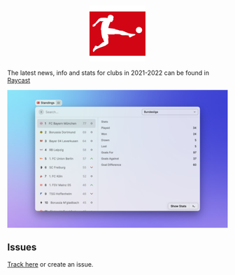 <p align="center">
  <img src="assets/icon.png" width="128">
</p>

The latest news, info and stats for clubs in 2021-2022 can be found in [Raycast](https://raycast.com/)

![Example](./metadata/bundesliga-01.png)

## Issues

[Track here](https://github.com/anhthang/raycast-bundesliga/issues) or create an issue.
